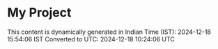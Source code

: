 # My Project

This content is dynamically generated in Indian Time (IST): 2024-12-18 15:54:06 IST
Converted to UTC: 2024-12-18 10:24:06 UTC
